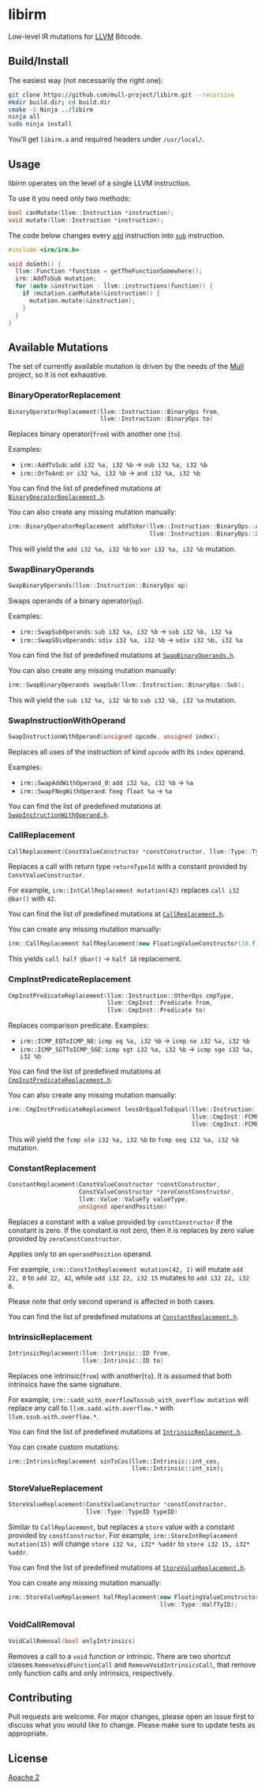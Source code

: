# libirm

Low-level IR mutations for [LLVM](https://llvm.org) Bitcode.

## Build/Install

The easiest way (not necessarily the right one):

```bash
git clone https://github.com/mull-project/libirm.git --recursive
mkdir build.dir; cd build.dir
cmake -G Ninja ../libirm
ninja all
sudo ninja install
```

You'll get `libirm.a` and required headers under `/usr/local/`.

## Usage

libirm operates on the level of a single LLVM instruction.

To use it you need only two methods:

```c++
bool canMutate(llvm::Instruction *instruction);
void mutate(llvm::Instruction *instruction);
```

The code below changes every [`add`](https://llvm.org/docs/LangRef.html#add-instruction) instruction into [`sub`](https://llvm.org/docs/LangRef.html#sub-instruction) instruction.

```c++
#include <irm/irm.h>

void doSmth() {
  llvm::Function *function = getTheFunctionSomewhere();
  irm::AddToSub mutation;
  for (auto &instruction : llvm::instructions(function)) {
    if (mutation.canMutate(&instruction)) {
      mutation.mutate(&instruction);
    }
  }
}
```

## Available Mutations

The set of currently available mutation is driven by the needs of the [Mull](https://github.com/mull-project/mull) project,
so it is not exhaustive.

### BinaryOperatorReplacement

```c++
BinaryOperatorReplacement(llvm::Instruction::BinaryOps from,
                          llvm::Instruction::BinaryOps to)
```

Replaces binary operator(`from`) with another one (`to`).

Examples:

 - `irm::AddToSub`: `add i32 %a, i32 %b` -> `sub i32 %a, i32 %b`
 - `irm::OrToAnd`: `or i32 %a, i32 %b` -> `and i32 %a, i32 %b`

You can find the list of predefined mutations at [`BinaryOperatorReplacement.h`](include/irm/Mutations/BinaryOperatorReplacement.h).

You can also create any missing mutation manually:

```c++
irm::BinaryOperatorReplacement addToXor(llvm::Instruction::BinaryOps::Add,
                                        llvm::Instruction::BinaryOps::Xor);
```

This will yield the `add i32 %a, i32 %b` to `xor i32 %a, i32 %b` mutation.

### SwapBinaryOperands

```c++
SwapBinaryOperands(llvm::Instruction::BinaryOps op)
```

Swaps operands of a binary operator(`op`).

Examples:

 - `irm::SwapSubOperands`: `sub i32 %a, i32 %b` -> `sub i32 %b, i32 %a`
 - `irm::SwapSDivOperands`: `sdiv i32 %a, i32 %b` -> `sdiv i32 %b, i32 %a`

You can find the list of predefined mutations at [`SwapBinaryOperands.h`](include/irm/Mutations/SwapBinaryOperands.h).

You can also create any missing mutation manually:

```c++
irm::SwapBinaryOperands swapSub(llvm::Instruction::BinaryOps::Sub);
```

This will yield the `sub i32 %a, i32 %b` to `sub i32 %b, i32 %a` mutation.

### SwapInstructionWithOperand

```c++
SwapInstructionWithOperand(unsigned opcode, unsigned index);
```

Replaces all uses of the instruction of kind `opcode` with its `index` operand.

Examples:

 - `irm::SwapAddWithOperand_0`: `add i32 %a, i32 %b` -> `%a`
 - `irm::SwapFNegWithOperand`: `fneg float %a` -> `%a`

You can find the list of predefined mutations at [`SwapInstructionWithOperand.h`](include/irm/Mutations/SwapInstructionWithOperand.h).

### CallReplacement

```c++
CallReplacement(ConstValueConstructor *constConstructor, llvm::Type::TypeID returnTypeId)
```

Replaces a call with return type `returnTypeId` with a constant provided by `ConstValueConstructor`.

For example, `irm::IntCallReplacement mutation(42)` replaces `call i32 @bar()` with `42`.

You can find the list of predefined mutations at [`CallReplacement.h`](include/irm/Mutations/CallReplacement.h).

You can create any missing mutation manually:

```c++
irm::CallReplacement halfReplacement(new FloatingValueConstructor(18.f), llvm::Type::HalfTyID);
```

This yields `call half @bar()` -> `half 18` replacement.

### CmpInstPredicateReplacement

```c++
CmpInstPredicateReplacement(llvm::Instruction::OtherOps cmpType,
                            llvm::CmpInst::Predicate from,
                            llvm::CmpInst::Predicate to)
```

Replaces comparison predicate.
Examples:

 - `irm::ICMP_EQToICMP_NE`: `icmp eq %a, i32 %b` -> `icmp ne i32 %a, i32 %b`
 - `irm::ICMP_SGTToICMP_SGE`: `icmp sgt i32 %a, i32 %b` -> `icmp sge i32 %a, i32 %b`

You can find the list of predefined mutations at [`CmpInstPredicateReplacement.h`](include/irm/Mutations/CmpInstPredicateReplacement.h).

You can also create any missing mutation manually:

```c++
irm::CmpInstPredicateReplacement lessOrEqualToEqual(llvm::Instruction::FCmp,
                                                    llvm::CmpInst::FCMP_OLE,
                                                    llvm::CmpInst::FCMP_OEQ);
```

This will yield the `fcmp ole i32 %a, i32 %b` to `fcmp oeq i32 %a, i32 %b` mutation.

### ConstantReplacement

```c++
ConstantReplacement(ConstValueConstructor *constConstructor,
                    ConstValueConstructor *zeroConstConstructor,
                    llvm::Value::ValueTy valueType,
                    unsigned operandPosition)
```

Replaces a constant with a value provided by `constConstructor` if the constant is zero. If the constant is not zero, then it is replaces by zero value provided by `zeroConstConstructor`.

Applies only to an `operandPosition` operand.

For example, `irm::ConstIntReplacement mutation(42, 1)` will mutate `add 22, 0` to `add 22, 42`, while
 `add i32 22, i32 15` mutates to `add i32 22, i32 0`.

Please note that only second operand is affected in both cases.

You can find the list of predefined mutations at [`ConstantReplacement.h`](include/irm/Mutations/ConstantReplacement.h).

### IntrinsicReplacement

```c++
IntrinsicReplacement(llvm::Intrinsic::ID from,
                     llvm::Intrinsic::ID to)
```

Replaces one intrinsic(`from`) with another(`to`). It is assumed that both intrinsics have the same signature.

For example, `irm::sadd_with_overflowTossub_with_overflow mutation` will replace any call to `llvm.sadd.with.overflow.*` with `llvm.ssub.with.overflow.*`.

You can find the list of predefined mutations at [`IntrinsicReplacement.h`](include/irm/Mutations/IntrinsicReplacement.h).

You can create custom mutations:

```
irm::IntrinsicReplacement sinToCos(llvm::Intrinsic::int_cos,
                                   llvm::Intrinsic::int_sin);
```

### StoreValueReplacement

```c++
StoreValueReplacement(ConstValueConstructor *constConstructor,
                      llvm::Type::TypeID typeID)
```

Similar to `CallReplacement`, but replaces a `store` value with a constant provided by `constConstructor`.
For example, `irm::StoreIntReplacement mutation(15)` will change `store i32 %x, i32* %addr` to `store i32 15, i32* %addr`.

You can find the list of predefined mutations at [`StoreValueReplacement.h`](include/irm/Mutations/StoreValueReplacement.h).

You can create any missing mutation manually:

```c++
irm::StoreValueReplacement halfReplacement(new FloatingValueConstructor(18.f),
                                           llvm::Type::HalfTyID);
```

### VoidCallRemoval

```c++
VoidCallRemoval(bool onlyIntrinsics)
```

Removes a call to a `void` function or intrinsic. There are two shortcut classes `RemoveVoidFunctionCall` and `RemoveVoidIntrinsicsCall`, that remove only function calls and only intrinsics, respectively.

## Contributing

Pull requests are welcome. For major changes, please open an issue first to discuss what you would like to change.
Please make sure to update tests as appropriate.

## License

[Apache 2](LICENSE)